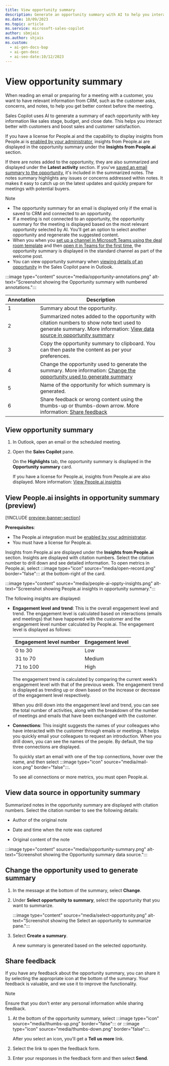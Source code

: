 ```yaml
---
title: View opportunity summary
description: Generate an opportunity summary with AI to help you interact better with customers and boost sales.
ms.date: 10/09/2023
ms.topic: article
ms.service: microsoft-sales-copilot
author: sbmjais
ms.author: shjais
ms.custom:
  - ai-gen-docs-bap
  - ai-gen-desc
  - ai-seo-date:10/12/2023
---
```


# View opportunity summary

When reading an email or preparing for a meeting with a customer, you want to have relevant information from CRM, such as the customer asks, concerns, and notes, to help you get better context before the meeting.

Sales Copilot uses AI to generate a summary of each opportunity with key information like sales stage, budget, and close date. This helps you interact better with customers and boost sales and customer satisfaction.

If you have a license for People.ai and the capability to display insights from People.ai is [enabled by your administrator](use-extensions.md#integrate-with-peopleai), insights from People.ai are displayed in the opportunity summary under the **Insights from People.ai** section. 

If there are notes added to the opportunity, they are also summarized and displayed under the **Latest activity** section. If you've [saved an email summary to the opportunity](view-save-email-summary-crm.md#save-email-summary-to-crm), it's included in the summarized notes. The notes summary highlights any issues or concerns addressed within notes. It makes it easy to catch up on the latest updates and quickly prepare for meetings with potential buyers.

> [!NOTE]
> - The opportunity summary for an email is displayed only if the email is saved to CRM and connected to an opportunity.
> - If a meeting is not connected to an opportunity, the opportunity summary for the meeting is displayed based on the most relevant opportunity selected by AI. You'll get an option to select another opportunity and regenerate the suggested content.
> - When you when you [set up a channel in Microsoft Teams using the deal room template](set-up-team-deal-room-template.md) and then [open it in Teams for the first time](collaborate-teams-newly-created-existing-team.md), the opportunity summary is displayed in the standard channel as   part of the welcome post.
> - You can view opportunity summary when [viewing details of an opportunity](view-record-details.md) in the Sales Copilot pane in Outlook.

:::image type="content" source="media/opportunity-annotations.png" alt-text="Screenshot showing the Opportunity summary with numbered annotations.":::

| Annotation | Description |
|------------|-------------|
| 1 | Summary about the opportunity. |
| 2 | Summarized notes added to the opportunity with citation numbers to show note text used to generate summary. More information: [View data source in opportunity summary](#view-data-source-in-opportunity-summary) |
| 3 | Copy the opportunity summary to clipboard. You can then paste the content as per your preferences. |
| 4 | Change the opportunity used to generate the summary. More information: [Change the opportunity used to generate summary](#change-the-opportunity-used-to-generate-summary) |
| 5 | Name of the opportunity for which summary is generated. |
| 6 | Share feedback or wrong content using the thumbs-up or thumbs-down arrow. More information: [Share feedback](#share-feedback) |

## View opportunity summary

1. In Outlook, open an email or the scheduled meeting.

1. Open the **Sales Copilot** pane.

    On the **Highlights** tab, the opportunity summary is displayed in the **Opportunity summary** card.

    If you have a license for People.ai, insights from People.ai are also displayed. More information: [View People.ai insights](#view-peopleai-insights-in-opportunity-summary-preview)

## View People.ai insights in opportunity summary (preview)

[!INCLUDE [preview-banner-section](includes/preview-banner-section.md)]

**Prerequisites**: 

- The People.ai integration must be [enabled by your administrator](use-extensions.md#integrate-with-peopleai).  
- You must have a license for People.ai.

Insights from People.ai are displayed under the **Insights from People.ai** section. Insights are displayed with citation numbers. Select the citation number to drill down and see detailed information. To open metrics in People.ai, select :::image type="icon" source="media/open-record.png" border="false"::: at the bottom-right of the card.

:::image type="content" source="media/people-ai-oppty-insights.png" alt-text="Screenshot showing People.ai insights in opportunity summary.":::

The following insights are displayed:

- **Engagement level and trend**: This is the overall engagement level and trend. The engagement level is calculated based on     interactions (emails and meetings) that have happened with the customer and the engagement level number calculated by People.ai. The engagement level is displayed as follows:
   
    |Engagement level number  |Engagement level  |
    |---------|---------|
    |0 to 30     | Low        |
    |31 to 70     | Medium        |
    |71 to 100     | High        |
    
    The engagement trend is calculated by comparing the current week’s engagement level with that of the previous week. The engagement trend is displayed as trending up or down based on the increase or decrease of the engagement level respectively.
    
    When you drill down into the engagement level and trend, you can see the total number of activities, along with the breakdown of the number of meetings and emails that have been exchanged with the customer.

- **Connections**: This insight suggests the names of your colleagues who have interacted with the customer through emails or meetings. It helps you quickly email your colleagues to request an introduction. When you drill down, you can see the names of the people. By default, the top three connections are displayed. 

    To quickly start an email with one of the top connections, hover over the name, and then select :::image type="icon" source="media/mail-icon.png" border="false":::.

    To see all connections or more metrics, you must open People.ai.


## View data source in opportunity summary

Summarized notes in the opportunity summary are displayed with citation numbers. Select the citation number to see the following details:

- Author of the original note

- Date and time when the note was captured

- Original content of the note

:::image type="content" source="media/opportunity-summary.png" alt-text="Screenshot showing the Opportunity summary data source.":::

## Change the opportunity used to generate summary

1. In the message at the bottom of the summary, select **Change**.

1. Under **Select opportunity to summary**, select the opportunity that you want to summarize.

   :::image type="content" source="media/select-opportunity.png" alt-text="Screenshot showing the Select an opportunity to summarize pane.":::

1. Select **Create a summary**.

    A new summary is generated based on the selected opportunity.

## Share feedback

If you have any feedback about the opportunity summary, you can share it by selecting the appropriate icon at the bottom of the summary. Your feedback is valuable, and we use it to improve the functionality.

> [!NOTE]
> Ensure that you don't enter any personal information while sharing feedback.

1. At the bottom of the opportunity summary, select :::image type="icon" source="media/thumbs-up.png" border="false"::: or :::image type="icon" source="media/thumbs-down.png" border="false":::.

   After you select an icon, you'll get a **Tell us more** link.

1. Select the link to open the feedback form.

1. Enter your responses in the feedback form and then select **Send**.

